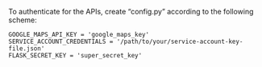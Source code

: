 To authenticate for the APIs, create “config.py” according to the following scheme:

`GOOGLE_MAPS_API_KEY = 'google_maps_key'`<br>
`SERVICE_ACCOUNT_CREDENTIALS = '/path/to/your/service-account-key-file.json'` <br>
`FLASK_SECRET_KEY = 'super_secret_key'`
